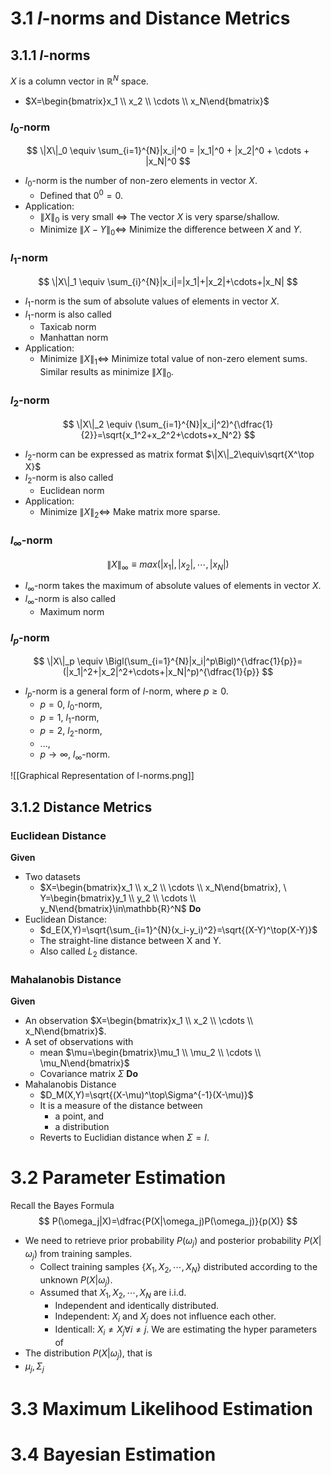 # 3.1 $l$-norms and Distance Metrics
## 3.1.1 $l$-norms
$X$ is a column vector in $\mathbb{R}^N$ space.
- $X=\begin{bmatrix}x_1 \\ x_2 \\ \cdots \\ x_N\end{bmatrix}$
### $l_0$-norm
$$
\|X\|_0 \equiv \sum_{i=1}^{N}|x_i|^0 = |x_1|^0 + |x_2|^0 + \cdots + |x_N|^0
$$
- $l_0$-norm is the number of non-zero elements in vector $X$.
	- Defined that $0^0=0$.
- Application:
	- $\|X\|_0$ is very small $\iff$ The vector $X$ is very sparse/shallow. 
	- Minimize $\|X-Y\|_0 \iff$ Minimize the difference between $X$ and $Y$. 

### $l_1$-norm
$$
\|X\|_1 \equiv \sum_{i}^{N}|x_i|=|x_1|+|x_2|+\cdots+|x_N|
$$
- $l_1$-norm is the sum of absolute values of elements in vector $X$.
- $l_1$-norm is also called
	- Taxicab norm
	- Manhattan norm
- Application:
	- Minimize $\|X\|_1 \iff$ Minimize total value of non-zero element sums. Similar results as minimize $\|X\|_0$.

### $l_2$-norm
$$
\|X\|_2 \equiv (\sum_{i=1}^{N}|x_i|^2)^{\dfrac{1}{2}}=\sqrt{x_1^2+x_2^2+\cdots+x_N^2}
$$
- $l_2$-norm can be expressed as matrix format $\|X\|_2\equiv\sqrt{X^\top X}$
- $l_2$-norm is also called
	- Euclidean norm
- Application:
	- Minimize $\|X\|_2 \iff$ Make matrix more sparse.
### $l_{\infty}$-norm
$$
\|X\|_{\infty} \equiv max(|x_1|,|x_2|,\cdots,|x_N|)
$$
- $l_\infty$-norm takes the maximum of absolute values of elements in vector $X$.
- $l_\infty$-norm is also called
	- Maximum norm

### $l_p$-norm
$$
\|X\|_p \equiv \Bigl(\sum_{i=1}^{N}|x_i|^p\Bigl)^{\dfrac{1}{p}}=(|x_1|^2+|x_2|^2+\cdots+|x_N|^p)^{\dfrac{1}{p}}
$$
- $l_p$-norm is a general form of $l$-norm, where $p\geq 0$.
	- $p=0$, $l_0$-norm,
	- $p=1$, $l_1$-norm,
	- $p=2$, $l_2$-norm,
	- ...,
	- $p\rightarrow\infty$, $l_\infty$-norm.

![[Graphical Representation of l-norms.png]]
## 3.1.2 Distance Metrics
### Euclidean Distance
**Given**
- Two datasets
	- $X=\begin{bmatrix}x_1 \\ x_2 \\ \cdots \\ x_N\end{bmatrix}, \ Y=\begin{bmatrix}y_1 \\ y_2 \\ \cdots \\ y_N\end{bmatrix}\in\mathbb{R}^N$
**Do**
- Euclidean Distance:
	- $d_E(X,Y)=\sqrt{\sum_{i=1}^{N}(x_i-y_i)^2}=\sqrt{(X-Y)^\top(X-Y)}$
	- The straight-line distance between X and Y.
	- Also called $L_2$ distance.

### Mahalanobis Distance
**Given**
- An observation $X=\begin{bmatrix}x_1 \\ x_2 \\ \cdots \\ x_N\end{bmatrix}$.
- A set of observations with 
	- mean $\mu=\begin{bmatrix}\mu_1 \\ \mu_2 \\ \cdots \\ \mu_N\end{bmatrix}$
	- Covariance matrix $\Sigma$
**Do**
- Mahalanobis Distance
	- $D_M(X,Y)=\sqrt{(X-\mu)^\top\Sigma^{-1}(X-\mu)}$
	- It is a measure of the distance between
		- a point, and
		- a distribution
	- Reverts to Euclidian distance when $\Sigma=I$.
# 3.2 Parameter Estimation
Recall the Bayes Formula
$$
P(\omega_j|X)=\dfrac{P(X|\omega_j)P(\omega_j)}{p(X)}
$$
- We need to retrieve prior probability $P(\omega_j)$ and posterior probability $P(X|\omega_j)$ from training samples.
	- Collect training samples $\{X_1,X_2,\cdots,X_N\}$ distributed according to the unknown $P(X|\omega_j)$.
	- Assumed that $X_1,X_2,\cdots,X_N$ are i.i.d.
		- Independent and identically distributed.
		- Independent: $X_i$ and $X_j$ does not influence each other.
		- Identicall: $X_i\neq X_j \forall i\neq j$.
We are estimating the hyper parameters of
- The distribution $P(X|\omega_j)$, that is
- $\mu_j, \Sigma_j$
# 3.3 Maximum Likelihood Estimation

# 3.4 Bayesian Estimation
